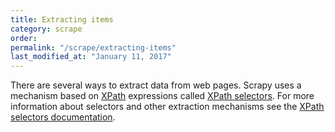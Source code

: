 ```yaml
---
title: Extracting items
category: scrape
order: 
permalink: "/scrape/extracting-items"
last_modified_at: "January 11, 2017"
---
```


There are several ways to extract data from web pages. Scrapy uses a mechanism based on [XPath](http://www.w3.org/TR/xpath) expressions called [XPath
selectors](https://doc.scrapy.org/en/0.16/topics/selectors.html#topics-selectors). For more information about selectors and other extraction
mechanisms see the [XPath selectors documentation](https://doc.scrapy.org/en/0.16/topics/selectors.html#topics-selectors).
